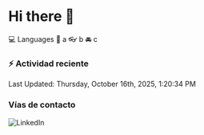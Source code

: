 # Hi there 👋

:computer: Languages
:pencil: a
:eyeglasses: b
:oncoming_automobile: c

### :zap: Actividad reciente
<!--RECENT_ACTIVITY:start-->
<!--RECENT_ACTIVITY:end-->
<!--RECENT_ACTIVITY:last_update-->
Last Updated: Thursday, October 16th, 2025, 1:20:34 PM
<!--RECENT_ACTIVITY:last_update_end-->

### Vías de contacto

![LinkedIn](https://www.linkedin.com/in/irving-hernández-226846205/)
